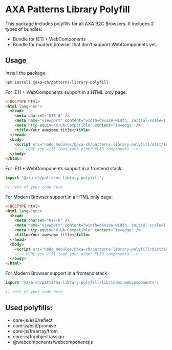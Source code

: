 # AXA Patterns Library Polyfill

This package includes polyfills for all AXA B2C Browsers. It includes 2 types of bundles:

- Bundle for IE11 + WebComponents
- Bundle for modern browser that don't support WebComponents yet.

## Usage

Install the package:

```bash
npm install @axa-ch/patterns-library-polyfill
```

For IE11 + WebComponents support in a HTML only page:

```html
<!DOCTYPE html>
<html lang="en">
  <head>
    <meta charset="UTF-8" />
    <meta name="viewport" content="width=device-width, initial-scale=1.0" />
    <meta http-equiv="X-UA-Compatible" content="ie=edge" />
    <title>Your awesome title</title>
  </head>
  <body>
    <script src="node_modules/@axa-ch/patterns-library-polyfill/dist/index.js"></script>
    <!-- HERE you will load your other PLIB components -->
  </body>
</html>
```

For IE11 + WebComponents support in a frontend stack:

```js
import '@axa-ch/patterns-library-polyfill';

// rest of your code here
```

For Modern Browser support in a HTML only page:

```html
<!DOCTYPE html>
<html lang="en">
  <head>
    <meta charset="UTF-8" />
    <meta name="viewport" content="width=device-width, initial-scale=1.0" />
    <meta http-equiv="X-UA-Compatible" content="ie=edge" />
    <title>Your awesome title</title>
  </head>
  <body>
    <script src="node_modules/@axa-ch/patterns-library-polyfill/dist/index.webcomponents.js"></script>
    <!-- HERE you will load your other PLIB components -->
  </body>
</html>
```

For Modern Browser support in a frontend stack:

```js
import '@axa-ch/patterns-library-polyfill/lib/index.webcomponents';

// rest of your code here
```

## Used polyfills:

- core-js/es6/reflect
- core-js/es6/promise
- core-js/fn/array/from
- core-js/fn/object/assign
- @webcomponents/webcomponentsjs
